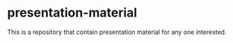 # presentation-material

This is a repository that contain presentation material for any one interested.
